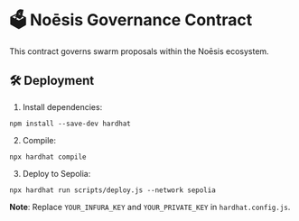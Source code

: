 # 🗳 Noēsis Governance Contract

This contract governs swarm proposals within the Noēsis ecosystem.

## 🛠 Deployment

1. Install dependencies:
```
npm install --save-dev hardhat
```

2. Compile:
```
npx hardhat compile
```

3. Deploy to Sepolia:
```
npx hardhat run scripts/deploy.js --network sepolia
```

**Note**: Replace `YOUR_INFURA_KEY` and `YOUR_PRIVATE_KEY` in `hardhat.config.js`.